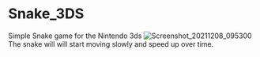 # Snake_3DS
Simple Snake game for the Nintendo 3ds
![Screenshot_20211208_095300](https://user-images.githubusercontent.com/48256174/145187581-49e448df-ce8a-4c58-b177-9816cff07cdc.png)
The snake will will start moving slowly and speed up over time.
